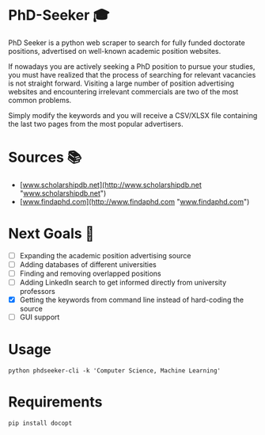 # PhD-Seeker 🎓

PhD Seeker is a python web scraper to search for fully funded doctorate positions, advertised on well-known academic position websites.

If nowadays you are actively seeking a PhD position to pursue your studies, you must have realized that the process of searching for relevant vacancies is not straight forward. Visiting a large number of position advertising websites and encountering irrelevant commercials are two of the most common problems.

Simply modify the keywords and you will receive a CSV/XLSX file containing the last two pages from the most popular advertisers.

# Sources 📚
- [www.scholarshipdb.net](http://www.scholarshipdb.net  "www.scholarshipdb.net")
- [www.findaphd.com](http://www.findaphd.com "www.findaphd.com")


# Next Goals 🎯
- [ ] Expanding the academic position advertising source
- [ ] Adding databases of different universities
- [ ] Finding and removing overlapped positions
- [ ] Adding LinkedIn search to get informed directly from university professors
- [X] Getting the keywords from command line instead of hard-coding the source
- [ ] GUI support

# Usage
```
python phdseeker-cli -k 'Computer Science, Machine Learning'
```

# Requirements
```
pip install docopt
```
